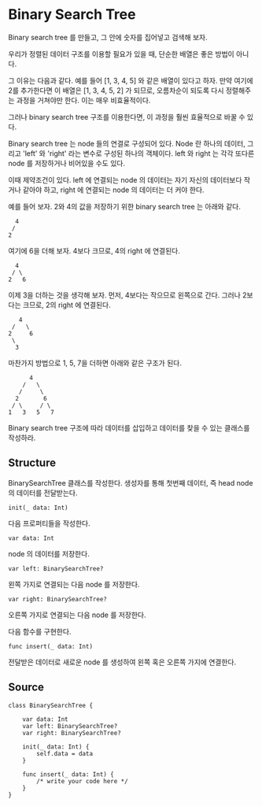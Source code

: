# Binary Search Tree

Binary search tree 를 만들고, 그 안에 숫자를 집어넣고 검색해 보자.

우리가 정렬된 데이터 구조를 이용할 필요가 있을 때, 단순한 배열은 좋은 방법이 아니다.

그 이유는 다음과 같다. 예를 들어 [1, 3, 4, 5] 와 같은 배열이 있다고 하자. 만약 여기에 2를 추가한다면 이 배열은 [1, 3, 4, 5, 2] 가 되므로, 오름차순이 되도록 다시 정렬해주는 과정을 거쳐야만 한다. 이는 매우 비효율적이다.

그러나 binary search tree 구조를 이용한다면, 이 과정을 훨씬 효율적으로 바꿀 수 있다.

Binary search tree 는 node 들의 연결로 구성되어 있다. Node 란 하나의 데이터, 그리고 'left' 와 'right' 라는 변수로 구성된 하나의 객체이다. left 와 right 는 각각 또다른 node 를 저장하거나 비어있을 수도 있다.

이때 제약조건이 있다. left 에 연결되는 node 의 데이터는 자기 자신의 데이터보다 작거나 같아야 하고, right 에 연결되는 node 의 데이터는 더 커야 한다.

예를 들어 보자. 2와 4의 값을 저장하기 위한 binary search tree 는 아래와 같다.

      4
     /
    2

여기에 6을 더해 보자. 4보다 크므로, 4의 right 에 연결된다.

      4
     / \
    2   6

이제 3을 더하는 것을 생각해 보자. 먼저, 4보다는 작으므로 왼쪽으로 간다. 그러나 2보다는 크므로, 2의 right 에 연결된다.

       4
     /   \
    2     6
     \
      3

마찬가지 방법으로 1, 5, 7을 더하면 아래와 같은 구조가 된다.

          4
        /   \
       /     \
      2       6
     / \     / \
    1   3   5   7

Binary search tree 구조에 따라 데이터를 삽입하고 데이터를 찾을 수 있는 클래스를 작성하라.

## Structure

BinarySearchTree 클래스를 작성한다. 생성자를 통해 첫번째 데이터, 즉 head node 의 데이터를 전달받는다.

    init(_ data: Int)

다음 프로퍼티들을 작성한다.

    var data: Int

node 의 데이터를 저장한다.

    var left: BinarySearchTree?

왼쪽 가지로 연결되는 다음 node 를 저장한다.

    var right: BinarySearchTree?

오른쪽 가지로 연결되는 다음 node 를 저장한다.

다음 함수를 구현한다.

    func insert(_ data: Int) 

전달받은 데이터로 새로운 node 를 생성하여 왼쪽 혹은 오른쪽 가지에 연결한다.

## Source 

    class BinarySearchTree {

        var data: Int
        var left: BinarySearchTree?
        var right: BinarySearchTree?

        init(_ data: Int) {
            self.data = data
        }

        func insert(_ data: Int) {
            /* write your code here */
        }
    }
